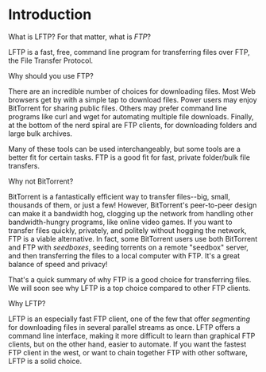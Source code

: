 # Introduction

What is LFTP? For that matter, what is *FTP*?

LFTP is a fast, free, command line program for transferring files over FTP, the File Transfer Protocol.

Why should you use FTP?

There are an incredible number of choices for downloading files. Most Web browsers get by with a simple tap to download files. Power users may enjoy BitTorrent for sharing public files. Others may prefer command line programs like curl and wget for automating multiple file downloads. Finally, at the bottom of the nerd spiral are FTP clients, for downloading folders and large bulk archives.

Many of these tools can be used interchangeably, but some tools are a better fit for certain tasks. FTP is a good fit for fast, private folder/bulk file transfers.

Why not BitTorrent?

BitTorrent is a fantastically efficient way to transfer files--big, small, thousands of them, or just a few! However, BitTorrent's peer-to-peer design can make it a bandwidth hog, clogging up the network from handling other bandwidth-hungry programs, like online video games. If you want to transfer files quickly, privately, and politely without hogging the network, FTP is a viable alternative. In fact, some BitTorrent users use both BitTorrent and FTP with *seedboxes*, seeding torrents on a remote "seedbox" server, and then transferring the files to a local computer with FTP. It's a great balance of speed and privacy!

That's a quick summary of why FTP is a good choice for transferring files. We will soon see why LFTP is a top choice compared to other FTP clients.

Why LFTP?

LFTP is an especially fast FTP client, one of the few that offer *segmenting* for downloading files in several parallel streams as once. LFTP offers a command line interface, making it more difficult to learn than graphical FTP clients, but on the other hand, easier to automate. If you want the fastest FTP client in the west, or want to chain together FTP with other software, LFTP is a solid choice.